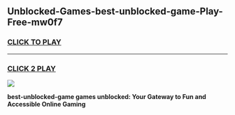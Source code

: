 
## Unblocked-Games-best-unblocked-game-Play-Free-mw0f7
<h3>
<a href="https://premium76.site?title=best-unblocked-game&ref=15A">CLICK TO PLAY</a></h3>
<hr>

<h3>
<a href="https://premium76.site?title=best-unblocked-game&ref=15A">CLICK 2 PLAY</a>
  
</h3>

<a href="https://premium76.site?title=best-unblocked-game&ref=15A"><img src="https://clearcache.store/games.png"></a>


**best-unblocked-game games unblocked: Your Gateway to Fun and Accessible Online Gaming**
